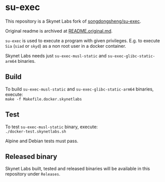 # su-exec

This repository is a Skynet Labs fork of [songdongsheng/su-exec](https://github.com/songdongsheng/su-exec).

Original readme is archived at [README.original.md](README.original.md).

`su-exec` is used to execute a program with given privileges. E.g. to execute
`Sia` (`siad` or `skyd`) as a non root user in a docker container.

Skynet Labs needs just `su-exec-musl-static` and `su-exec-glibc-static-arm64`
binaries.

## Build

To build `su-exec-musl-static` and `su-exec-glibc-static-arm64` binaries,
execute:  
`make -f Makefile.docker.skynetlabs`

## Test

To test `su-exec-musl-static` binary, execute:  
`./docker-test.skynetlabs.sh`

Alpine and Debian tests must pass.

## Released binary

Skynet Labs built, tested and released binaries will be available in this
repository under `Releases`.